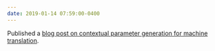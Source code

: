 ```yaml
---
date: 2019-01-14 07:59:00-0400
---
```


Published a <a href="https://blog.ml.cmu.edu/2018/12/21/contextual-parameter-generation-for-universal-neural-machine-translation/" target="_blank">blog post on contextual parameter generation for machine translation</a>.
